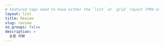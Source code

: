 ```yaml
---
# Featured tags need to have either the `list` or `grid` layout (PRO only).
layout: list
title: Review
slug: review
no_groups: false
description: >
  논문 리뷰
---
```

